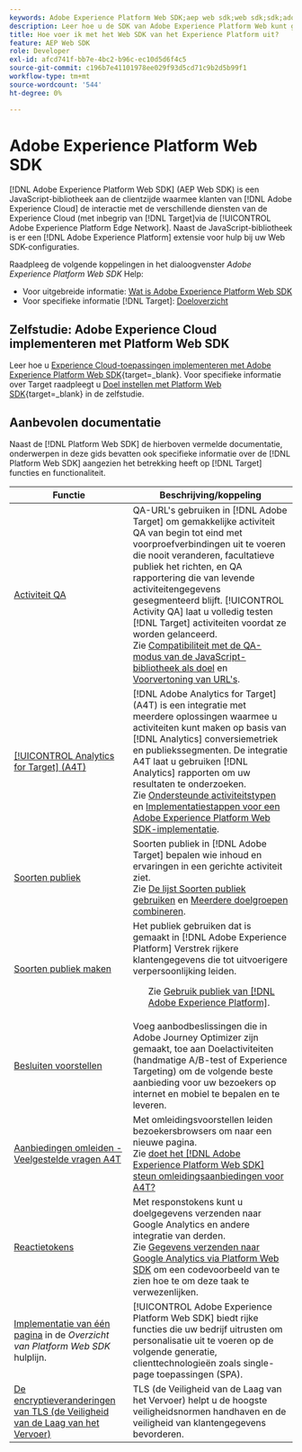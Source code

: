 ```yaml
---
keywords: Adobe Experience Platform Web SDK;aep web sdk;web sdk;sdk;adobe Experience cloud;platform edge network;adobe Experience platform edge network;edge network;aep edge network
description: Leer hoe u de SDK van Adobe Experience Platform Web kunt gebruiken om via het AEP Edge Network te communiceren met de verschillende services in de Adobe Experience Cloud.
title: Hoe voer ik met het Web SDK van het Experience Platform uit?
feature: AEP Web SDK
role: Developer
exl-id: afcd741f-bb7e-4bc2-b96c-ec10d5d6f4c5
source-git-commit: c196b7e41101978ee029f93d5cd71c9b2d5b99f1
workflow-type: tm+mt
source-wordcount: '544'
ht-degree: 0%

---
```


# Adobe Experience Platform Web SDK

[!DNL Adobe Experience Platform Web SDK] (AEP Web SDK) is een JavaScript-bibliotheek aan de clientzijde waarmee klanten van [!DNL Adobe Experience Cloud] de interactie met de verschillende diensten van de Experience Cloud (met inbegrip van [!DNL Target]via de [!UICONTROL Adobe Experience Platform Edge Network]. Naast de JavaScript-bibliotheek is er een [!DNL Adobe Experience Platform] extensie voor hulp bij uw Web SDK-configuraties.

Raadpleeg de volgende koppelingen in het dialoogvenster *Adobe Experience Platform Web SDK* Help:

* Voor uitgebreide informatie: [Wat is Adobe Experience Platform Web SDK](https://experienceleague.adobe.com/docs/experience-platform/edge/home.html)
* Voor specifieke informatie [!DNL Target]: [Doeloverzicht](https://experienceleague.adobe.com/docs/experience-platform/edge/personalization/adobe-target/target-overview.html)

## Zelfstudie: Adobe Experience Cloud implementeren met Platform Web SDK

Leer hoe u [Experience Cloud-toepassingen implementeren met Adobe Experience Platform Web SDK](https://experienceleague.adobe.com/docs/platform-learn/implement-web-sdk/overview.html){target=_blank}. Voor specifieke informatie over Target raadpleegt u [Doel instellen met Platform Web SDK](https://experienceleague.adobe.com/docs/platform-learn/implement-web-sdk/applications-setup/setup-target.html){target=_blank} in de zelfstudie.

## Aanbevolen documentatie

Naast de [!DNL Platform Web SDK] de hierboven vermelde documentatie, onderwerpen in deze gids bevatten ook specifieke informatie over de [!DNL Platform Web SDK] aangezien het betrekking heeft op [!DNL Target] functies en functionaliteit.

| Functie | Beschrijving/koppeling |
| --- | --- |
| [Activiteit QA](/help/main/c-activities/c-activity-qa/activity-qa.md) | QA-URL&#39;s gebruiken in [!DNL Adobe Target] om gemakkelijke activiteit QA van begin tot eind met voorproefverbindingen uit te voeren die nooit veranderen, facultatieve publiek het richten, en QA rapportering die van levende activiteitengegevens gesegmenteerd blijft. [!UICONTROL Activity QA] laat u volledig testen [!DNL Target] activiteiten voordat ze worden gelanceerd.<br>Zie [Compatibiliteit met de QA-modus van de JavaScript-bibliotheek als doel](/help/main/c-activities/c-activity-qa/activity-qa.md#compatibility) en [Voorvertoning van URL&#39;s](/help/main/c-activities/c-activity-qa/activity-qa.md#preview). |
| [[!UICONTROL Analytics for Target] (A4T)](/help/main/c-integrating-target-with-mac/a4t/a4t.md) | [!DNL Adobe Analytics for Target] (A4T) is een integratie met meerdere oplossingen waarmee u activiteiten kunt maken op basis van [!DNL Analytics] conversiemetriek en publiekssegmenten. De integratie A4T laat u gebruiken [!DNL Analytics] rapporten om uw resultaten te onderzoeken.<br>Zie [Ondersteunde activiteitstypen](/help/main/c-integrating-target-with-mac/a4t/a4t.md#section_F487896214BF4803AF78C552EF1669AA) en [Implementatiestappen voor een Adobe Experience Platform Web SDK-implementatie](/help/main/c-integrating-target-with-mac/a4t/a4timplementation.md#platform). |
| [Soorten publiek](/help/main/c-target/target.md) | Soorten publiek in [!DNL Adobe Target] bepalen wie inhoud en ervaringen in een gerichte activiteit ziet.<br>Zie [De lijst Soorten publiek gebruiken](/help/main/c-target/c-audiences/audiences.md#use-list) en [Meerdere doelgroepen combineren](/help/main/c-target/combining-multiple-audiences.md). |
| [Soorten publiek maken](/help/main/c-target/c-audiences/audiences.md) | Het publiek gebruiken dat is gemaakt in [!DNL Adobe Experience Platform] Verstrek rijkere klantengegevens die tot uitvoerigere verpersoonlijking leiden.<ul>Zie [Gebruik publiek van [!DNL Adobe Experience Platform]](/help/main/c-target/c-audiences/audiences.md#aep). |
| [Besluiten voorstellen](/help/main/c-integrating-target-with-mac/ajo/offer-decision.md) | Voeg aanbodbeslissingen die in Adobe Journey Optimizer zijn gemaakt, toe aan Doelactiviteiten (handmatige A/B-test of Experience Targeting) om de volgende beste aanbieding voor uw bezoekers op internet en mobiel te bepalen en te leveren. |
| [Aanbiedingen omleiden - Veelgestelde vragen A4T](/help/main/c-integrating-target-with-mac/a4t/r-a4t-faq/a4t-faq-redirect-offers.md) | Met omleidingsvoorstellen leiden bezoekersbrowsers om naar een nieuwe pagina.<br>Zie [doet het [!DNL Adobe Experience Platform Web SDK] steun omleidingsaanbiedingen voor A4T?](/help/main/c-integrating-target-with-mac/a4t/r-a4t-faq/a4t-faq-redirect-offers.md#platform) |
| [Reactietokens](/help/main/administrating-target/response-tokens.md) | Met responstokens kunt u doelgegevens verzenden naar Google Analytics en andere integratie van derden.<br>Zie [Gegevens verzenden naar Google Analytics via Platform Web SDK](/help/main/administrating-target/response-tokens.md#platform-web-sdk) om een codevoorbeeld van te zien hoe te om deze taak te verwezenlijken. |
| [Implementatie van één pagina](https://experienceleague.adobe.com/docs/experience-platform/edge/personalization/adobe-target/spa-implementation.html?lang=en) in de *Overzicht van Platform Web SDK* hulplijn. | [!UICONTROL Adobe Experience Platform Web SDK] biedt rijke functies die uw bedrijf uitrusten om personalisatie uit te voeren op de volgende generatie, clienttechnologieën zoals single-page toepassingen (SPA). |
| [De encryptieveranderingen van TLS (de Veiligheid van de Laag van het Vervoer)](https://developer.adobe.com/target/before-implement/tls-transport-layer-security-encryption/) | TLS (de Veiligheid van de Laag van het Vervoer) helpt u de hoogste veiligheidsnormen handhaven en de veiligheid van klantengegevens bevorderen. |
